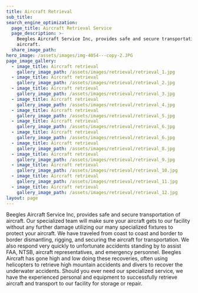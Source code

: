 ```yaml
---
title: Aircraft Retrieval
sub_title:
search_engine_optimization:
  page_title: Aircraft Retrieval Service
  page_description: >-
    Beegles Aircraft Service Inc, provides safe and secure transportation of
    aircraft.
  share_image_path:
hero_image: /assets/images/img-4054---copy-2.JPG
page_image_gallery:
  - image_title: Aircraft retrieval
    gallery_image_path: /assets/images/retrieval/retrieval_1.jpg
  - image_title: Aircraft retrieval
    gallery_image_path: /assets/images/retrieval/retrieval_2.jpg
  - image_title: Aircraft retrieval
    gallery_image_path: /assets/images/retrieval/retrieval_3.jpg
  - image_title: Aircraft retrieval
    gallery_image_path: /assets/images/retrieval/retrieval_4.jpg
  - image_title: Aircraft retrieval
    gallery_image_path: /assets/images/retrieval/retrieval_5.jpg
  - image_title: Aircraft retrieval
    gallery_image_path: /assets/images/retrieval/retrieval_6.jpg
  - image_title: Aircraft retrieval
    gallery_image_path: /assets/images/retrieval/retrieval_6.jpg
  - image_title: Aircraft retrieval
    gallery_image_path: /assets/images/retrieval/retrieval_8.jpg
  - image_title: Aircraft retrieval
    gallery_image_path: /assets/images/retrieval/retrieval_9.jpg
  - image_title: Aircraft retrieval
    gallery_image_path: /assets/images/retrieval/retrieval_10.jpg
  - image_title: Aircraft retrieval
    gallery_image_path: /assets/images/retrieval/retrieval_11.jpg
  - image_title: Aircraft retrieval
    gallery_image_path: /assets/images/retrieval/retrieval_12.jpg
layout: page
---
```


Beegles Aircraft Service Inc, provides safe and secure transportation of aircraft. Our specialized team will make sure your aircraft gets to our facility without any further damage utilizing our many specialized fixtures to protect your aircraft. We have traveled from coast to coast and border to border dismantling, rigging, and securing the aircraft for transportation. We also respond very quickly to unfortunate accidents standing by to assist FAA, NTSB, aircraft representatives, and emergency personnel. Beegles Aircraft has gone high and low doing these recoveries, often using helicopters to retrieve high mountain accidents and divers to recover the underwater accidents. Should you ever need our specialized service, we have the experienced personal and equipment to successfully retrieve aircraft and transport to our facility for storage or repair.
